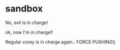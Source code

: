 # sandbox

No, evil is in charge!

ok, now I'm in charge!!

Regular corey is in charge again.. FORCE PUSHING!j
